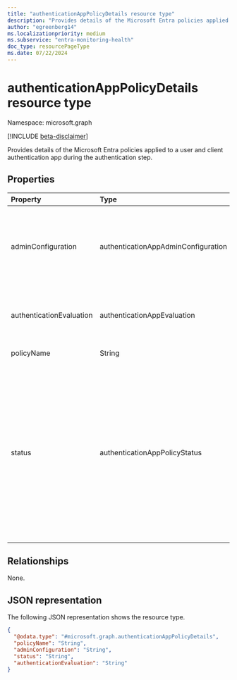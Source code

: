 ```yaml
---
title: "authenticationAppPolicyDetails resource type"
description: "Provides details of the Microsoft Entra policies applied to a user and client authentication app during the authentication step."
author: "egreenberg14"
ms.localizationpriority: medium
ms.subservice: "entra-monitoring-health"
doc_type: resourcePageType
ms.date: 07/22/2024
---
```


# authenticationAppPolicyDetails resource type

Namespace: microsoft.graph

[!INCLUDE [beta-disclaimer](../../includes/beta-disclaimer.md)]

Provides details of the Microsoft Entra policies applied to a user and client authentication app during the authentication step.

## Properties
|Property|Type|Description|
|:---|:---|:---|
|adminConfiguration|authenticationAppAdminConfiguration|The admin configuration of the policy on the user's authentication app. For a policy that does not impact the success/failure of the authentication, the evaluation defaults to `notApplicable`. The possible values are: `notApplicable`, `enabled`, `disabled`, `unknownFutureValue`.|
|authenticationEvaluation|authenticationAppEvaluation|Evaluates the success/failure of the authentication based on the admin configuration of the policy on the user's client authentication app. The possible values are: `success`, `failure`, `unknownFutureValue`.|
|policyName|String|The name of the policy enforced on the user's authentication app.|
|status|authenticationAppPolicyStatus|Refers to whether the policy executed as expected on the user's client authentication app. The possible values are: `unknown`, `appLockOutOfDate`, `appLockEnabled`, `appLockDisabled`, `appContextOutOfDate`, `appContextShown`, `appContextNotShown`, `locationContextOutOfDate`, `locationContextShown`, `locationContextNotShown`, `numberMatchOutOfDate`, `numberMatchCorrectNumberEntered`, `numberMatchIncorrectNumberEntered`, `numberMatchDeny`, `tamperResistantHardwareOutOfDate`, `tamperResistantHardwareUsed`, `tamperResistantHardwareNotUsed`, `unknownFutureValue`.|

## Relationships
None.

## JSON representation
The following JSON representation shows the resource type.
<!-- {
  "blockType": "resource",
  "@odata.type": "microsoft.graph.authenticationAppPolicyDetails"
}
-->
``` json
{
  "@odata.type": "#microsoft.graph.authenticationAppPolicyDetails",
  "policyName": "String",
  "adminConfiguration": "String",
  "status": "String",
  "authenticationEvaluation": "String"
}
```
